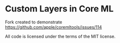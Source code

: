 # Custom Layers in Core ML

Fork created to demonstrate https://github.com/apple/coremltools/issues/114

All code is licensed under the terms of the MIT license.
